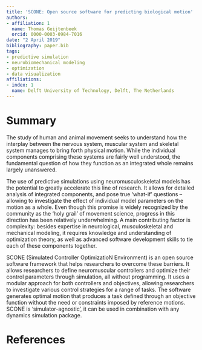 ```yaml
---
title: 'SCONE: Open source software for predicting biological motion'
authors:
- affiliation: 1
  name: Thomas Geijtenbeek
  orcid: 0000-0003-0984-7016
date: "2 April 2019"
bibliography: paper.bib
tags:
- predictive simulation
- neurobiomechanical modeling
- optimization
- data visualization
affiliations:
- index: 1
  name: Delft University of Technology, Delft, The Netherlands
---
```


# Summary

The study of human and animal movement seeks to understand how the interplay between the nervous system, muscular system and skeletal system manages to bring forth physical motion. While the individual components comprising these systems are fairly well understood, the fundamental question of how they function as an integrated whole remains largely unanswered.

The use of predictive simulations using neuromusculoskeletal models has the potential to greatly accelerate this line of research. It allows for detailed analysis of integrated components, and pose true ‘what-if’ questions – allowing to investigate the effect of individual model parameters on the motion as a whole. Even though this promise is widely recognized by the community as the ‘holy grail’ of movement science, progress in this direction has been relatively underwhelming. A main contributing factor is complexity: besides expertise in neurological, musculoskeletal and mechanical modeling, it requires knowledge and understanding of optimization theory, as well as advanced software development skills to tie each of these components together.

SCONE (Simulated Controller OptimizatioN Environment) is an open source software framework that helps researchers to overcome these barriers. It allows researchers to define neuromuscular controllers and optimize their control parameters through simulation, all without programming. It uses a modular approach for both controllers and objectives, allowing researchers to investigate various control strategies for a range of tasks. The software generates optimal motion that produces a task defined through an objective function without the need or constraints imposed by reference motions. SCONE is ‘simulator-agnostic’, it can be used in combination with any dynamics simulation package.

# References